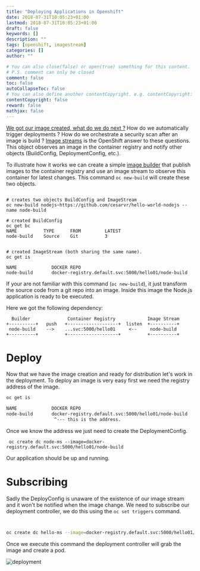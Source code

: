 ```yaml
---
title: "Deploying Applications in Openshift"
date: 2018-07-31T10:05:23+01:00
lastmod: 2018-07-31T10:05:23+01:00
draft: false
keywords: []
description: ""
tags: [openshift, imagestream]
categories: []
author: ""

# You can also close(false) or open(true) something for this content.
# P.S. comment can only be closed
comment: false
toc: false
autoCollapseToc: false
# You can also define another contentCopyright. e.g. contentCopyright: "This is another copyright."
contentCopyright: false
reward: false
mathjax: false
---
```


<!--more-->

[We got our image created, what do we do next ?](http://cesarvr.github.io/post/deploy-ocp/) How do we automatically trigger deployments ? How do we orchestrate a security scan after an image is build ? [Image streams](https://docsropenshift.com/enterprise/3.0/architecture/core_concepts/builds_and_image_streams.html#image-streams) is the OpenShift answer to these questions. This object observes an image in the container registry and notify other objects (BuildConfig, DeploymentConfig, etc.). 


To illustrate how it works we can create a simple [image builder](http://cesarvr.github.io/post/deploy-ocp/) that publish images to the container registry and use an image stream to observe this container for latest changes. This command ```oc new-build``` will create these two objects.  

```
   
# creates two objects BuildConfig and ImageStream 
oc new-build nodejs~https://github.com/cesarvr/hello-world-nodejs --name node-build

# created BuildConfig
oc get bc
NAME          TYPE      FROM         LATEST
node-build    Source    Git          3


# created ImageStream (both sharing the same name). 
oc get is

NAME             DOCKER REPO
node-build       docker-registry.default.svc:5000/hello01/node-build
```   

If your are not familiar with this command (```oc new-build```), it just transform the source code from a git repo into an image. Inside this image the Node.js application is ready to be executed. 

Here we got the following dependency: 

```
  Builder              Container Registry            Image Stream    
+----------+   push   +-------------------+  listen  +----------+
 node-build    -->    ...svc:5000/hello01     <--     node-build
+----------+          +-------------------+          +----------+ 
```


# Deploy 

Now that we have the image creation and ready for distribution let's work in the deployment. To deploy an image is very easy first we need the registry address of the image.

```sh 
oc get is 

NAME             DOCKER REPO
node-build       docker-registry.default.svc:5000/hello01/node-build
                  ^--- this is the address.


``` 

Once we know the address we just need to create the DeploymentConfig.     

```
 oc create dc node-ms --image=docker-registry.default.svc:5000/hello01/node-build
```

 Our application should be up and running.  

# Subscribing 

Sadly the DeployConfig is unaware of the existence of our image stream and it won't be notified when the image change. We need to subscribe our deployment controller, we do this using the ```oc set triggers``` command. 

```
   

```   




```sh
oc create dc hello-ms --image=docker-registry.default.svc:5000/hello01/node-build
```

Once we execute this command the deployment controller will grab the image and create a pod. 

![deployment](https://github.com/cesarvr/hugo-blog/blob/master/static/static/oc-image-stream/oc-deploy-is.gif?raw=true)







